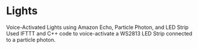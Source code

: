 # Lights
Voice-Activated Lights using Amazon Echo, Particle Photon, and LED Strip
Used IFTTT and C++ code to voice-activate a WS2813 LED Strip connected to a particle photon.
